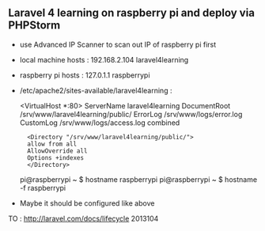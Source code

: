 ## Laravel 4 learning on raspberry pi and deploy via PHPStorm


- use Advanced IP Scanner to scan out IP of raspberry pi first
- local machine hosts : 192.168.2.104       laravel4learning
- raspberry pi hosts : 127.0.1.1       raspberrypi
- /etc/apache2/sites-available/laravel4learning :

    <VirtualHost *:80>
         ServerName laravel4learning
         DocumentRoot /srv/www/laravel4learning/public/
         ErrorLog /srv/www/logs/error.log
         CustomLog /srv/www/logs/access.log combined

        <Directory "/srv/www/laravel4learning/public/">
        allow from all
        AllowOverride all
        Options +indexes
        </Directory>
    </VirtualHost>

    pi@raspberrypi ~ $ hostname
    raspberrypi
    pi@raspberrypi ~ $ hostname -f
    raspberrypi

* Maybe it should be configured like above

TO : http://laravel.com/docs/lifecycle 2013104





